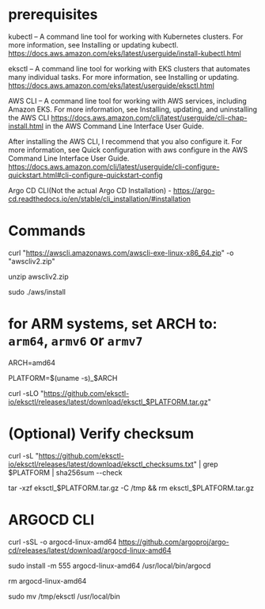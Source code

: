 # prerequisites

kubectl – A command line tool for working with Kubernetes clusters. For more information, see Installing or updating kubectl.
https://docs.aws.amazon.com/eks/latest/userguide/install-kubectl.html

eksctl – A command line tool for working with EKS clusters that automates many individual tasks. For more information, see Installing or updating.
https://docs.aws.amazon.com/eks/latest/userguide/eksctl.html

AWS CLI – A command line tool for working with AWS services, including Amazon EKS. For more information, see Installing, updating, and uninstalling the AWS CLI
https://docs.aws.amazon.com/cli/latest/userguide/cli-chap-install.html in the AWS Command Line Interface User Guide. 

After installing the AWS CLI, I recommend that you also configure it. For more information, see Quick configuration with aws configure in the AWS Command Line Interface User Guide.
https://docs.aws.amazon.com/cli/latest/userguide/cli-configure-quickstart.html#cli-configure-quickstart-config 

Argo CD CLI(Not the actual Argo CD Installation) - 
https://argo-cd.readthedocs.io/en/stable/cli_installation/#installation

# Commands

curl "https://awscli.amazonaws.com/awscli-exe-linux-x86_64.zip" -o "awscliv2.zip"

unzip awscliv2.zip

sudo ./aws/install


# for ARM systems, set ARCH to: `arm64`, `armv6` or `armv7`
ARCH=amd64

PLATFORM=$(uname -s)_$ARCH

curl -sLO "https://github.com/eksctl-io/eksctl/releases/latest/download/eksctl_$PLATFORM.tar.gz"

# (Optional) Verify checksum
curl -sL "https://github.com/eksctl-io/eksctl/releases/latest/download/eksctl_checksums.txt" | grep $PLATFORM | sha256sum --check

tar -xzf eksctl_$PLATFORM.tar.gz -C /tmp && rm eksctl_$PLATFORM.tar.gz

# ARGOCD CLI

curl -sSL -o argocd-linux-amd64 https://github.com/argoproj/argo-cd/releases/latest/download/argocd-linux-amd64

sudo install -m 555 argocd-linux-amd64 /usr/local/bin/argocd

rm argocd-linux-amd64

sudo mv /tmp/eksctl /usr/local/bin
